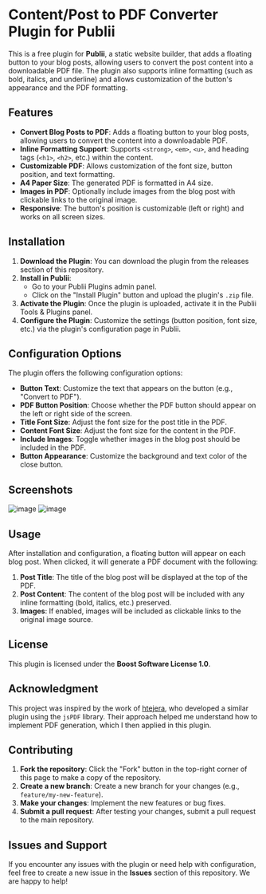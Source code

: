# Content/Post to PDF Converter Plugin for Publii

This is a free plugin for **Publii**, a static website builder, that adds a floating button to your blog posts, allowing users to convert the post content into a downloadable PDF file. The plugin also supports inline formatting (such as bold, italics, and underline) and allows customization of the button's appearance and the PDF formatting.

## Features

- **Convert Blog Posts to PDF**: Adds a floating button to your blog posts, allowing users to convert the content into a downloadable PDF.
- **Inline Formatting Support**: Supports `<strong>`, `<em>`, `<u>`, and heading tags (`<h1>`, `<h2>`, etc.) within the content.
- **Customizable PDF**: Allows customization of the font size, button position, and text formatting.
- **A4 Paper Size**: The generated PDF is formatted in A4 size.
- **Images in PDF**: Optionally include images from the blog post with clickable links to the original image.
- **Responsive**: The button's position is customizable (left or right) and works on all screen sizes.

## Installation

1. **Download the Plugin**: You can download the plugin from the releases section of this repository.
2. **Install in Publii**:
   - Go to your Publii Plugins admin panel.
   - Click on the "Install Plugin" button and upload the plugin's `.zip` file.
3. **Activate the Plugin**: Once the plugin is uploaded, activate it in the Publii Tools & Plugins panel.
4. **Configure the Plugin**: Customize the settings (button position, font size, etc.) via the plugin's configuration page in Publii.

## Configuration Options

The plugin offers the following configuration options:

- **Button Text**: Customize the text that appears on the button (e.g., "Convert to PDF").
- **PDF Button Position**: Choose whether the PDF button should appear on the left or right side of the screen.
- **Title Font Size**: Adjust the font size for the post title in the PDF.
- **Content Font Size**: Adjust the font size for the content in the PDF.
- **Include Images**: Toggle whether images in the blog post should be included in the PDF.
- **Button Appearance**: Customize the background and text color of the close button.

## Screenshots
![image](https://github.com/user-attachments/assets/b2b02763-1472-481d-b9f6-2e8782f001c0)
![image](https://github.com/user-attachments/assets/269fe578-8bcd-4277-a2b8-8d5b01c4ef1a)


## Usage

After installation and configuration, a floating button will appear on each blog post. When clicked, it will generate a PDF document with the following:

1. **Post Title**: The title of the blog post will be displayed at the top of the PDF.
2. **Post Content**: The content of the blog post will be included with any inline formatting (bold, italics, etc.) preserved.
3. **Images**: If enabled, images will be included as clickable links to the original image source.

## License

This plugin is licensed under the **Boost Software License 1.0**.

## Acknowledgment

This project was inspired by the work of [htejera](https://github.com/htejera/publii-2pdf), who developed a similar plugin using the `jsPDF` library. Their approach helped me understand how to implement PDF generation, which I then applied in this plugin.

## Contributing

1. **Fork the repository**: Click the "Fork" button in the top-right corner of this page to make a copy of the repository.
2. **Create a new branch**: Create a new branch for your changes (e.g., `feature/my-new-feature`).
3. **Make your changes**: Implement the new features or bug fixes.
4. **Submit a pull request**: After testing your changes, submit a pull request to the main repository.

## Issues and Support

If you encounter any issues with the plugin or need help with configuration, feel free to create a new issue in the **Issues** section of this repository. We are happy to help!

